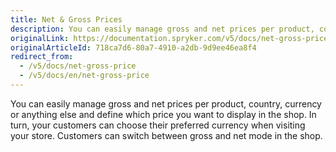 ```yaml
---
title: Net & Gross Prices
description: You can easily manage gross and net prices per product, country, currency or anything else and define which price you want to display in the shop.
originalLink: https://documentation.spryker.com/v5/docs/net-gross-price
originalArticleId: 718ca7d6-80a7-4910-a2db-9d9ee46ea8f4
redirect_from:
  - /v5/docs/net-gross-price
  - /v5/docs/en/net-gross-price
---
```


You can easily manage gross and net prices per product, country, currency or anything else and define which price you want to display in the shop. In turn, your customers can choose their preferred currency when visiting your store. Customers can switch between gross and net mode in the shop.
